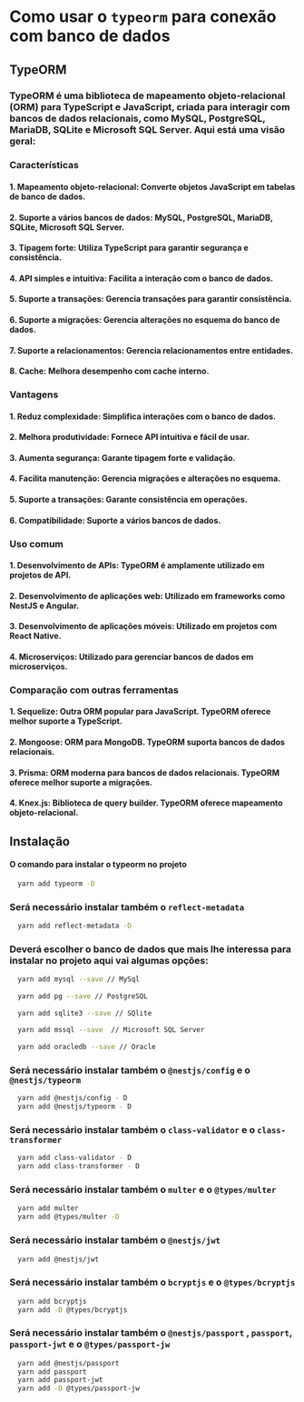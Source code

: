 # Como usar o `typeorm` para conexão com banco de dados

## TypeORM
### TypeORM é uma biblioteca de mapeamento objeto-relacional (ORM) para TypeScript e JavaScript, criada para interagir com bancos de dados relacionais, como MySQL, PostgreSQL, MariaDB, SQLite e Microsoft SQL Server. Aqui está uma visão geral:
### Características
#### 1. Mapeamento objeto-relacional: Converte objetos JavaScript em tabelas de banco de dados.
#### 2. Suporte a vários bancos de dados: MySQL, PostgreSQL, MariaDB, SQLite, Microsoft SQL Server.
#### 3. Tipagem forte: Utiliza TypeScript para garantir segurança e consistência.
#### 4. API simples e intuitiva: Facilita a interação com o banco de dados.
#### 5. Suporte a transações: Gerencia transações para garantir consistência.
#### 6. Suporte a migrações: Gerencia alterações no esquema do banco de dados.
#### 7. Suporte a relacionamentos: Gerencia relacionamentos entre entidades.
#### 8. Cache: Melhora desempenho com cache interno.
### Vantagens
#### 1. Reduz complexidade: Simplifica interações com o banco de dados.
#### 2. Melhora produtividade: Fornece API intuitiva e fácil de usar.
#### 3. Aumenta segurança: Garante tipagem forte e validação.
#### 4. Facilita manutenção: Gerencia migrações e alterações no esquema.
#### 5. Suporte a transações: Garante consistência em operações.
#### 6. Compatibilidade: Suporte a vários bancos de dados.
### Uso comum
#### 1. Desenvolvimento de APIs: TypeORM é amplamente utilizado em projetos de API.
#### 2. Desenvolvimento de aplicações web: Utilizado em frameworks como NestJS e Angular.
#### 3. Desenvolvimento de aplicações móveis: Utilizado em projetos com React Native.
#### 4. Microserviços: Utilizado para gerenciar bancos de dados em microserviços.
### Comparação com outras ferramentas
#### 1. Sequelize: Outra ORM popular para JavaScript. TypeORM oferece melhor suporte a TypeScript.
#### 2. Mongoose: ORM para MongoDB. TypeORM suporta bancos de dados relacionais.
#### 3. Prisma: ORM moderna para bancos de dados relacionais. TypeORM oferece melhor suporte a migrações.
#### 4. Knex.js: Biblioteca de query builder. TypeORM oferece mapeamento objeto-relacional.

## Instalação
#### O comando para instalar o typeorm no projeto
```sh
  yarn add typeorm -D 
```
### Será necessário instalar também o `reflect-metadata`
```sh
  yarn add reflect-metadata -D 
```
### Deverá escolher o banco de dados que mais lhe interessa para instalar no projeto aqui vai algumas opções:
```sh
  yarn add mysql --save // MySql 
  
  yarn add pg --save // PostgreSQL
  
  yarn add sqlite3 --save // SQlite
  
  yarn add mssql --save  // Microsoft SQL Server 
  
  yarn add oracledb --save // Oracle
```
### Será necessário instalar também o `@nestjs/config` e o `@nestjs/typeorm` 
```sh
  yarn add @nestjs/config - D 
  yarn add @nestjs/typeorm - D 
```

### Será necessário instalar também o `class-validator` e o `class-transformer`
```sh
  yarn add class-validator - D 
  yarn add class-transformer - D 
```

### Será necessário instalar também o `multer` e o `@types/multer`
```sh
  yarn add multer 
  yarn add @types/multer -D 
```

### Será necessário instalar também o `@nestjs/jwt`
```sh
  yarn add @nestjs/jwt 
```

### Será necessário instalar também o `bcryptjs` e o `@types/bcryptjs`
```sh
  yarn add bcryptjs 
  yarn add -D @types/bcryptjs 
```

### Será necessário instalar também o `@nestjs/passport` , `passport`, `passport-jwt` e o `@types/passport-jw` 
```sh
  yarn add @nestjs/passport 
  yarn add passport
  yarn add passport-jwt
  yarn add -D @types/passport-jw
```